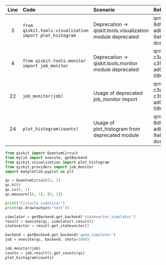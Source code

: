 | Line | Code | Scenario | Reference | Artifact | Refactoring |
| :--: | :--- | :------- | :-------- | :------- | :---------- |
| 3 | `from qiskit.tools.visualization import plot_histogram` | Deprecation -> qiskit.tools.visualization module deprecated | qrn_ddbb-8d981a2b-adbb-4650-9a61-dcee319ce4ab | qiskit.tools.visualization | `from qiskit.visualization import plot_histogram` |
| 4 | `from qiskit.tools.monitor import job_monitor` | Deprecation -> qiskit.tools.monitor module deprecated | qrn_ddbb-c3ab7c3b-c399-447f-ad0a-08652e937d65 | qiskit.tools.monitor | `from qiskit.providers import job_monitor` |
| 22 | `job_monitor(job)` | Usage of deprecated job_monitor import | qrn_ddbb-c3ab7c3b-c399-447f-ad0a-08652e937d65 | job_monitor |  |
| 24 | `plot_histogram(counts)` | Usage of plot_histogram from deprecated module | qrn_ddbb-8d981a2b-adbb-4650-9a61-dcee319ce4ab | plot_histogram |  |

```python
from qiskit import QuantumCircuit
from mylib import execute, getBackend
from qiskit.visualization import plot_histogram
from qiskit.providers import job_monitor
import matplotlib.pyplot as plt

qc = QuantumCircuit(2, 2)
qc.h(0)
qc.cx(0, 1)
qc.measure([0, 1], [0, 1])

print("Circuito cuántico:")
print(qc.draw(output='text'))

simulator = getBackend.get_backend('statevector_simulator')
result = execute(qc, simulator).result()
statevector = result.get_statevector()

backend = getBackend.get_backend('qasm_simulator')
job = execute(qc, backend, shots=1000)

job_monitor(job)
counts = job.result().get_counts(qc)
plot_histogram(counts)
```